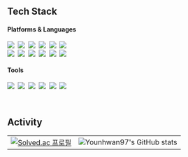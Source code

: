 <h2>Tech Stack</h2>
<h4>Platforms & Languages</h4>
<p>
  <img src="https://img.shields.io/badge/Android-3DDC84?style=flat-square&logo=Android&logoColor=white"/>&nbsp 
  <img src="https://img.shields.io/badge/Kotlin-0095D5?style=flat-square&logo=Kotlin&logoColor=white"/>&nbsp 
  <img src="https://img.shields.io/badge/Python-3766AB?style=flat-square&logo=Python&logoColor=white"/>&nbsp 
  <img src="https://img.shields.io/badge/Node.js-339933?style=flat-square&logo=Node.js&logoColor=white"/>&nbsp 
  <img src="https://img.shields.io/badge/Express-000000?style=flat-square&logo=express&logoColor=white"/>&nbsp 
  <img src="https://img.shields.io/badge/MySQL-4479A1?style=flat-square&logo=MYSQL&logoColor=white"/>&nbsp 
  <br>
  <img src="https://img.shields.io/badge/HTML5-E34F26?style=flat-square&logo=HTML5&logoColor=white"/>&nbsp 
  <img src="https://img.shields.io/badge/CSS3-1572B6?style=flat-square&logo=CSS3&logoColor=white"/>&nbsp
  <img src="https://img.shields.io/badge/JavaScript-F7DF1E?style=flat-square&logo=JavaScript&logoColor=black"/>&nbsp
  <img src="https://img.shields.io/badge/jQuery-0769AD?style=flat-square&logo=jQuery&logoColor=black"/>&nbsp
  <img src="https://img.shields.io/badge/Pug-A86454?style=flat-square&logo=PUG&logoColor=black"/>&nbsp
  <img src="https://img.shields.io/badge/Bootstrap-7952B3?style=flat-square&logo=Bootstrap&logoColor=white"/>&nbsp
</p>
<h4>Tools</h4>
<p>
  <img src="https://img.shields.io/badge/Amazon AWS-232F3E?style=flat-square&logo=AmazonAWS&logoColor=white"/>&nbsp
  <img src="https://img.shields.io/badge/Git-F05032?style=flat-square&logo=git&logoColor=white"/>&nbsp
  <img src="https://img.shields.io/badge/Android Studio-3DDC84?style=flat-square&logo=androidstudio&logoColor=white"/>&nbsp
  <img src="https://img.shields.io/badge/Github-181717?style=flat-square&logo=github&logoColor=white"/>&nbsp
  <img src="https://img.shields.io/badge/WebStorm-ffffff?style=flat-square&logo=webstorm&logoColor=black"/>&nbsp
  <img src="https://img.shields.io/badge/Visual Stuido Code-5C2D91?style=flat-square&logo=visualstudio&logoColor=white"/>&nbsp
</p>

<br/>

<h2>Activity</h2>

|||
|---|---|
|[![Solved.ac 프로필](http://mazassumnida.wtf/api/v2/generate_badge?boj=younhwan0903)](https://solved.ac/younhwan0903)|![Younhwan97's GitHub stats](https://github-readme-stats.vercel.app/api?username=younhwan97&theme=transparent&show_icons=true)|



